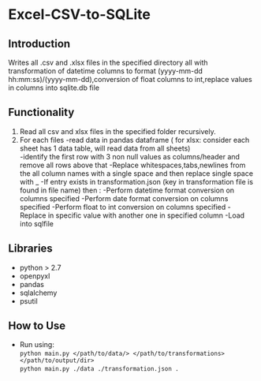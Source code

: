 # Excel-CSV-to-SQLite

## Introduction
Writes all .csv and .xlsx files in the specified directory all with transformation of datetime columns to format (yyyy-mm-dd hh:mm:ss)/(yyyy-mm-dd),conversion of float columns to int,replace values in columns into sqlite.db file

## Functionality
1. Read all csv and xlsx files in the specified folder recursively.
2. For each files
   -read data in pandas dataframe ( for xlsx: consider each sheet has 1 data table, will read data from all sheets)  
   -identify the first row with 3 non null values as columns/header and remove all rows above that
   -Replace whitespaces,tabs,newlines from the all column names with a single space and then replace single space with _
   -If entry exists in transformation.json (key in transformation file is found in file name) then :
    -Perform datetime format conversion on columns specified
    -Perform date format conversion on columns specified
    -Perform float to int conversion on columns specified
    -Replace in specific value with another one in specified column
   -Load into sqlfile


## Libraries
- python > 2.7
- openpyxl 
- pandas
- sqlalchemy
- psutil

## How to Use
- Run using:  
```python main.py </path/to/data/> </path/to/transformations> </path/to/output/dir>```  
```python main.py ./data ./transformation.json .```
  
